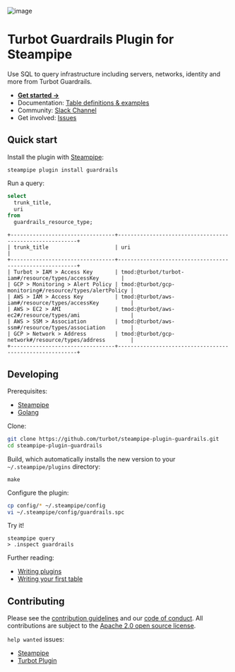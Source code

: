 ![image](https://hub.steampipe.io/images/plugins/turbot/guardrails-social-graphic.png)

# Turbot Guardrails Plugin for Steampipe

Use SQL to query infrastructure including servers, networks, identity and more from Turbot Guardrails.

- **[Get started →](https://hub.steampipe.io/plugins/turbot/guardrails)**
- Documentation: [Table definitions & examples](https://hub.steampipe.io/plugins/turbot/turbot/guardrails)
- Community: [Slack Channel](https://steampipe.io/community/join)
- Get involved: [Issues](https://github.com/turbot/steampipe-plugin-guardrails/issues)

## Quick start

Install the plugin with [Steampipe](https://steampipe.io):

```shell
steampipe plugin install guardrails
```

Run a query:

```sql
select
  trunk_title,
  uri
from
  guardrails_resource_type;
```

```
+---------------------------------+---------------------------------------------------------+
| trunk_title                     | uri                                                     |
+---------------------------------+---------------------------------------------------------+
| Turbot > IAM > Access Key       | tmod:@turbot/turbot-iam#/resource/types/accessKey       |
| GCP > Monitoring > Alert Policy | tmod:@turbot/gcp-monitoring#/resource/types/alertPolicy |
| AWS > IAM > Access Key          | tmod:@turbot/aws-iam#/resource/types/accessKey          |
| AWS > EC2 > AMI                 | tmod:@turbot/aws-ec2#/resource/types/ami                |
| AWS > SSM > Association         | tmod:@turbot/aws-ssm#/resource/types/association        |
| GCP > Network > Address         | tmod:@turbot/gcp-network#/resource/types/address        |
+---------------------------------+---------------------------------------------------------+
```

## Developing

Prerequisites:

- [Steampipe](https://steampipe.io/downloads)
- [Golang](https://golang.org/doc/install)

Clone:

```sh
git clone https://github.com/turbot/steampipe-plugin-guardrails.git
cd steampipe-plugin-guardrails
```

Build, which automatically installs the new version to your `~/.steampipe/plugins` directory:

```shell
make
```

Configure the plugin:

```sh
cp config/* ~/.steampipe/config
vi ~/.steampipe/config/guardrails.spc
```

Try it!

```shell
steampipe query
> .inspect guardrails
```

Further reading:

- [Writing plugins](https://steampipe.io/docs/develop/writing-plugins)
- [Writing your first table](https://steampipe.io/docs/develop/writing-your-first-table)

## Contributing

Please see the [contribution guidelines](https://github.com/turbot/steampipe/blob/main/CONTRIBUTING.md) and our [code of conduct](https://github.com/turbot/steampipe/blob/main/CODE_OF_CONDUCT.md). All contributions are subject to the [Apache 2.0 open source license](https://github.com/turbot/steampipe-plugin-guardrails/blob/main/LICENSE).

`help wanted` issues:

- [Steampipe](https://github.com/turbot/steampipe/labels/help%20wanted)
- [Turbot Plugin](https://github.com/turbot/steampipe-plugin-guardrails/labels/help%20wanted)
